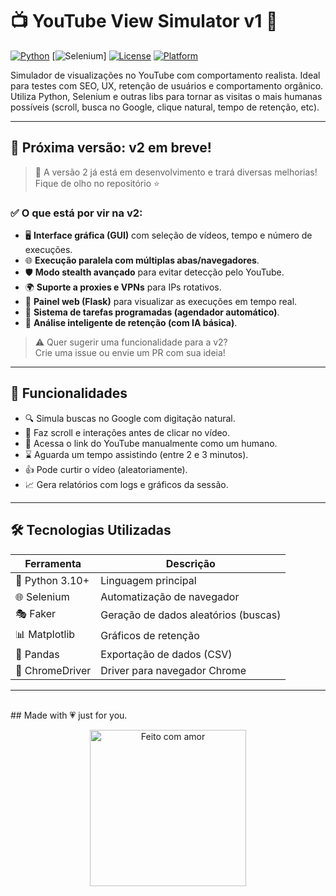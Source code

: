 # 📺 YouTube View Simulator v1 🚀

[![Python](https://img.shields.io/badge/Python-3.10+-blue.svg?logo=python)](https://www.python.org/)
[![Selenium](https://img.shields.io/badge/Selenium-Automation-brightgreen.svg?logo=selenium)]
[![License](https://img.shields.io/badge/license-MIT-green.svg)](LICENSE)
[![Platform](https://img.shields.io/badge/platform-Windows%20/%20Linux%20/%20macOS-lightgrey.svg)]()

Simulador de visualizações no YouTube com comportamento realista. Ideal para testes com SEO, UX, retenção de usuários e comportamento orgânico.  
Utiliza Python, Selenium e outras libs para tornar as visitas o mais humanas possíveis (scroll, busca no Google, clique natural, tempo de retenção, etc).

---

## 🌟 Próxima versão: v2 em breve!

> 🚧 A versão 2 já está em desenvolvimento e trará diversas melhorias! Fique de olho no repositório ⭐

### ✅ O que está por vir na v2:

- 🖥️ **Interface gráfica (GUI)** com seleção de vídeos, tempo e número de execuções.
- 🌐 **Execução paralela com múltiplas abas/navegadores**.
- 🛡️ **Modo stealth avançado** para evitar detecção pelo YouTube.
- 🌍 **Suporte a proxies e VPNs** para IPs rotativos.
- 📡 **Painel web (Flask)** para visualizar as execuções em tempo real.
- 📁 **Sistema de tarefas programadas (agendador automático)**.
- 🧠 **Análise inteligente de retenção (com IA básica)**.

> ⚠️ Quer sugerir uma funcionalidade para a v2?  
> Crie uma issue ou envie um PR com sua ideia!

---

## 🧠 Funcionalidades

- 🔍 Simula buscas no Google com digitação natural.
- 🧭 Faz scroll e interações antes de clicar no vídeo.
- 🎯 Acessa o link do YouTube manualmente como um humano.
- ⌛ Aguarda um tempo assistindo (entre 2 e 3 minutos).
- 👍 Pode curtir o vídeo (aleatoriamente).
- 📈 Gera relatórios com logs e gráficos da sessão.

---

## 🛠️ Tecnologias Utilizadas

| Ferramenta | Descrição |
|------------|-----------|
| 🐍 Python 3.10+ | Linguagem principal |
| 🌐 Selenium | Automatização de navegador |
| 🎭 Faker | Geração de dados aleatórios (buscas) |
| 📊 Matplotlib | Gráficos de retenção |
| 📑 Pandas | Exportação de dados (CSV) |
| 🧪 ChromeDriver | Driver para navegador Chrome |

---
<br>
## Made with 💗 just for you.

<p align="center">
  <img src="https://media.tenor.com/3sNxQuwVorUAAAAj/21oyenn21.gif" alt="Feito com amor" width="250"/>
</p>
